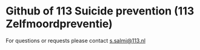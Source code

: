 # Github of 113 Suicide prevention (113 Zelfmoordpreventie)

For questions or requests please contact s.salmi@113.nl
